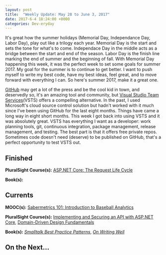 ```yaml
---
layout: post
title:  "Weekly Update: May 28 to June 3, 2017"
date: 2017-6-4 18:24:00 +0000
categories: Dev-eryday
---
```


It's great how the summer holidays (Memorial Day, Independance Day, Labor Day), play out like a trilogy each year. Memorial Day is the start and sets the tone for what's to come. Independace Day in the middle acts as a bridge between the start and end of the season. Labor Day is the finish line marking the end of summer and the beginning of fall. With Memorial Day happening this week, it was the perfect week to set some goals for summer 2017. My goal for the summer is to continue to get better. I want to push myself to write my best code, have my best ideas, feel great, and to move forward with everything I can. So here's summer 2017, make it a great one.

[GitHub][gh] may get a lot of the press and be the cool kid in town, and deservedly so, it's an amazing tool and community, but [Visual Studio Team Services][vsts](VSTS) offers a compelling alternative. In the past, I used Microsoft's cloud source control solution but hadn't worked with it much since I've been using GitHub for the last eight months. Things have came a long way in eight short months. This week I got back into using VSTS and it was absolutely great. VSTS has everything I want as a developer: work planning tools, git, continuous integration, package management, release management, and testing. The best part is that it offers free private repos. Sometimes code doesn't need (deserve) to be published on GitHub, that's a perfect opportunity to test VSTS out.

Finished
--------
**PluralSight Course(s):** [ASP.NET Core: The Request Life Cycle][req]

**Book(s):** 

Currents
--------
**MOOC(s):** [Sabermetrics 101: Introduction to Baseball Analytics][saber]

**PluralSight Course(s):** [Implementing and Securing an API with ASP.NET Core][core], [Domain-Driven Design Fundamentals][ddd]

**Book(s):** *[Smalltalk Best Practice Patterns][sbp]*, *[On Writing Well][oww]*

On the Next...
--------



[core]: https://app.pluralsight.com/library/courses/aspdotnetcore-implementing-securing-api/table-of-contents
[saber]: https://www.edx.org/course/sabermetrics-101-introduction-baseball-bux-sabr101x-0
[sbp]: https://www.amazon.com/Smalltalk-Best-Practice-Patterns-Kent/dp/013476904X
[oww]: https://www.amazon.com/Writing-Well-Classic-Guide-Nonfiction/dp/0060891548
[gh]: https://github.com
[vsts]: https://www.visualstudio.com/team-services/
[ddd]: https://app.pluralsight.com/library/courses/domain-driven-design-fundamentals/table-of-contents
[req]: https://app.pluralsight.com/library/courses/aspnet-core-mvc-request-life-cycle/table-of-contents
